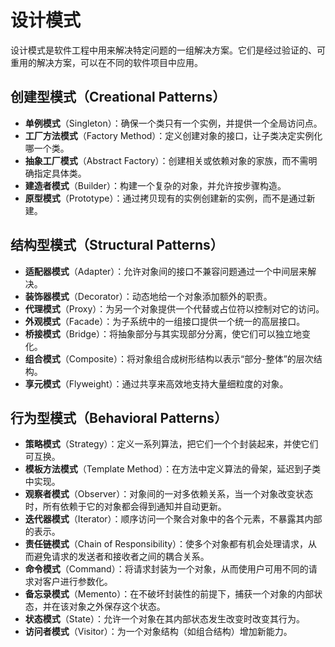 # 设计模式

设计模式是软件工程中用来解决特定问题的一组解决方案。它们是经过验证的、可重用的解决方案，可以在不同的软件项目中应用。

## **创建型模式**（Creational Patterns）

- **单例模式**（Singleton）：确保一个类只有一个实例，并提供一个全局访问点。
- **工厂方法模式**（Factory Method）：定义创建对象的接口，让子类决定实例化哪一个类。
- **抽象工厂模式**（Abstract Factory）：创建相关或依赖对象的家族，而不需明确指定具体类。
- **建造者模式**（Builder）：构建一个复杂的对象，并允许按步骤构造。
- **原型模式**（Prototype）：通过拷贝现有的实例创建新的实例，而不是通过新建。

## **结构型模式**（Structural Patterns）

- **适配器模式**（Adapter）：允许对象间的接口不兼容问题通过一个中间层来解决。
- **装饰器模式**（Decorator）：动态地给一个对象添加额外的职责。
- **代理模式**（Proxy）：为另一个对象提供一个代替或占位符以控制对它的访问。
- **外观模式**（Facade）：为子系统中的一组接口提供一个统一的高层接口。
- **桥接模式**（Bridge）：将抽象部分与其实现部分分离，使它们可以独立地变化。
- **组合模式**（Composite）：将对象组合成树形结构以表示“部分-整体”的层次结构。
- **享元模式**（Flyweight）：通过共享来高效地支持大量细粒度的对象。

## **行为型模式**（Behavioral Patterns）

- **策略模式**（Strategy）：定义一系列算法，把它们一个个封装起来，并使它们可互换。
- **模板方法模式**（Template Method）：在方法中定义算法的骨架，延迟到子类中实现。
- **观察者模式**（Observer）：对象间的一对多依赖关系，当一个对象改变状态时，所有依赖于它的对象都会得到通知并自动更新。
- **迭代器模式**（Iterator）：顺序访问一个聚合对象中的各个元素，不暴露其内部的表示。
- **责任链模式**（Chain of Responsibility）：使多个对象都有机会处理请求，从而避免请求的发送者和接收者之间的耦合关系。
- **命令模式**（Command）：将请求封装为一个对象，从而使用户可用不同的请求对客户进行参数化。
- **备忘录模式**（Memento）：在不破坏封装性的前提下，捕获一个对象的内部状态，并在该对象之外保存这个状态。
- **状态模式**（State）：允许一个对象在其内部状态发生改变时改变其行为。
- **访问者模式**（Visitor）：为一个对象结构（如组合结构）增加新能力。
